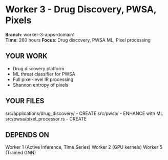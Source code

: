 # Worker 3 - Drug Discovery, PWSA, Pixels

**Branch**: worker-3-apps-domain1  
**Time**: 260 hours
**Focus**: Drug discovery, PWSA ML, Pixel processing

## YOUR WORK
- Drug discovery platform
- ML threat classifier for PWSA
- Full pixel-level IR processing
- Shannon entropy of pixels

## YOUR FILES
src/applications/drug_discovery/ - CREATE
src/pwsa/ - ENHANCE with ML
src/pwsa/pixel_processor.rs - CREATE

## DEPENDS ON
Worker 1 (Active Inference, Time Series)
Worker 2 (GPU kernels)
Worker 5 (Trained GNN)

